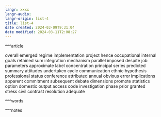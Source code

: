 ```yaml
---
langr: xxxx
langr-audio: 
langr-origin: list-4
title: list-4
date created: 2024-03-09T9:31:04
date modified: 2024-03-11T2:08:27
---
```


^^^article

overall 
 emerged 
 regime 
 implementation 
 project 
 hence 
 occupational 
 internal 
 goals 
 retained 
 sum 
 integration 
 mechanism 
 parallel 
 imposed 
 despite 
 job 
 parameters 
 approximate 
 label 
 concentration 
 principal 
 series 
 predicted 
 summary 
 attitudes 
 undertaken 
 cycle 
 communication 
 ethnic 
 hypothesis 
 professional 
 status 
 conference 
 attributed 
 annual 
 obvious 
 error 
 implications 
 apparent 
 commitment 
 subsequent 
 debate 
 dimensions 
 promote 
 statistics 
 option 
 domestic 
 output 
 access 
 code 
 investigation 
 phase 
 prior 
 granted 
 stress 
 civil 
 contrast 
 resolution 
 adequate

^^^words



^^^notes
